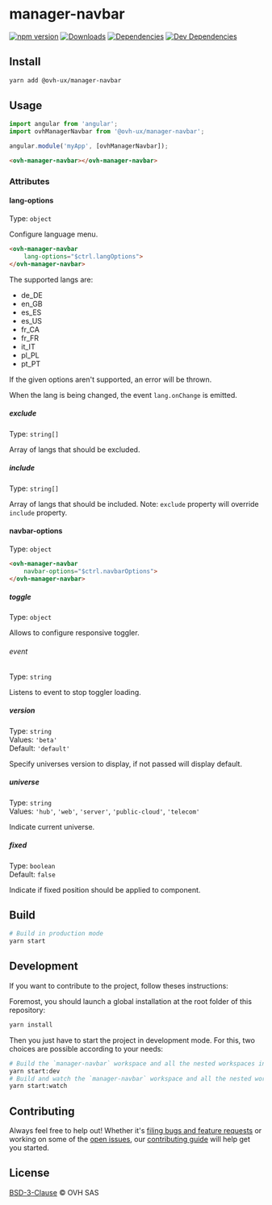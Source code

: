 # manager-navbar

[![npm version](https://badgen.net/npm/v/@ovh-ux/manager-navbar)](https://www.npmjs.com/package/@ovh-ux/manager-navbar) [![Downloads](https://badgen.net/npm/dt/@ovh-ux/manager-navbar)](https://npmjs.com/package/@ovh-ux/manager-navbar) [![Dependencies](https://badgen.net/david/dep/ovh-ux/manager/packages/manager/modules/navbar)](https://npmjs.com/package/@ovh-ux/manager-navbar?activeTab=dependencies) [![Dev Dependencies](https://badgen.net/david/dev/ovh-ux/manager/packages/manager/modules/navbar)](https://npmjs.com/package/@ovh-ux/manager-navbar?activeTab=dependencies)

## Install

```sh
yarn add @ovh-ux/manager-navbar
```

## Usage

```js
import angular from 'angular';
import ovhManagerNavbar from '@ovh-ux/manager-navbar';

angular.module('myApp', [ovhManagerNavbar]);
```

```html
<ovh-manager-navbar></ovh-manager-navbar>
```

### Attributes

#### lang-options

Type: `object`

Configure language menu.

```html
<ovh-manager-navbar
    lang-options="$ctrl.langOptions">
</ovh-manager-navbar>
```

The supported langs are:
- de_DE
- en_GB
- es_ES
- es_US
- fr_CA
- fr_FR
- it_IT
- pl_PL
- pt_PT

If the given options aren't supported, an error will be thrown.

When the lang is being changed, the event `lang.onChange` is emitted.

##### exclude

Type: `string[]`

Array of langs that should be excluded.

##### include

Type: `string[]`

Array of langs that should be included.
Note: `exclude` property will override `include` property.

#### navbar-options

Type: `object`

```html
<ovh-manager-navbar
    navbar-options="$ctrl.navbarOptions">
</ovh-manager-navbar>
```

##### toggle

Type: `object`

Allows to configure responsive toggler.

###### event

Type: `string`

Listens to event to stop toggler loading.

##### version

Type: `string`\
Values: `'beta'`\
Default: `'default'`

Specify universes version to display, if not passed will display default.

##### universe

Type: `string`\
Values: `'hub'`, `'web'`, `'server'`, `'public-cloud'`, `'telecom'`

Indicate current universe.

##### fixed

Type: `boolean`\
Default: `false`

Indicate if fixed position should be applied to component.

## Build

```sh
# Build in production mode
yarn start
```

## Development

If you want to contribute to the project, follow theses instructions:

Foremost, you should launch a global installation at the root folder of this repository:

```sh
yarn install
```

Then you just have to start the project in development mode. For this, two choices are possible according to your needs:

```sh
# Build the `manager-navbar` workspace and all the nested workspaces in development mode and watch only `manager-navbar` workspace
yarn start:dev
# Build and watch the `manager-navbar` workspace and all the nested workspaces in development mode
yarn start:watch
```

## Contributing

Always feel free to help out! Whether it's [filing bugs and feature requests](https://github.com/ovh/manager/issues/new) or working on some of the [open issues](https://github.com/ovh/manager/issues), our [contributing guide](https://github.com/ovh/manager/blob/master/CONTRIBUTING.md) will help get you started.

## License

[BSD-3-Clause](LICENSE) © OVH SAS
